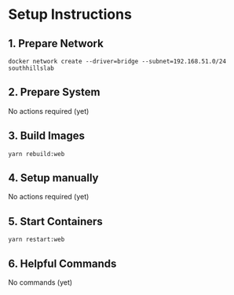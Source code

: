 # Setup Instructions

## 1. Prepare Network

```
docker network create --driver=bridge --subnet=192.168.51.0/24 southhillslab
```

## 2. Prepare System

No actions required (yet)

## 3. Build Images

```
yarn rebuild:web
```

## 4. Setup manually

No actions required (yet)

## 5. Start Containers

```
yarn restart:web
```

## 6. Helpful Commands

No commands (yet)
